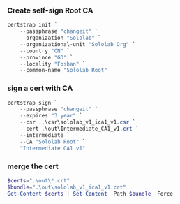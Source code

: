 ### Create self-sign Root CA
```powershell
certstrap init `
    --passphrase "changeit" `
    --organization "Sololab" `
    --organizational-unit "Sololab Org" `
    --country "CN" `
    --province "GD" `
    --locality "Foshan" `
    --common-name "Sololab Root"
```

### sign a cert with CA
```powershell
certstrap sign `
    --passphrase "changeit" `
    --expires "3 year" `
    --csr ..\csr\sololab_v1_ica1_v1.csr `
    --cert .\out\Intermediate_CA1_v1.crt `
    --intermediate `
    --CA "Sololab Root" `
    "Intermediate CA1 v1"
```


### merge the cert 
```powershell
$certs=".\out\*.crt"
$bundle=".\out\sololab_v1_ica1_v1.crt"
Get-Content $certs | Set-Content -Path $bundle -Force
```